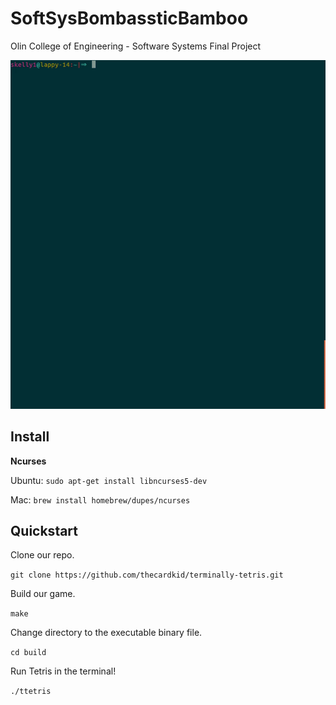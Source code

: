 # SoftSysBombassticBamboo
Olin College of Engineering - Software Systems Final Project

![demo](docs/demo.gif)


## Install

**Ncurses**

Ubuntu: `sudo apt-get install libncurses5-dev`

Mac: `brew install homebrew/dupes/ncurses`


## Quickstart

Clone our repo.

`git clone https://github.com/thecardkid/terminally-tetris.git`

Build our game.

`make`

Change directory to the executable binary file.

`cd build`

Run Tetris in the terminal!

`./ttetris`
